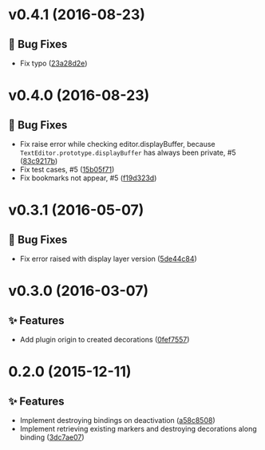 <a name="v0.4.1"></a>
# v0.4.1 (2016-08-23)

## :bug: Bug Fixes

- Fix typo ([23a28d2e](https://github.com/atom-minimap/minimap-bookmarks/commit/23a28d2e9f5bb4c34ee41ea398df65551eceadcf))


<a name="v0.4.0"></a>
# v0.4.0 (2016-08-23)

## :bug: Bug Fixes

- Fix raise error while checking editor.displayBuffer, because `TextEditor.prototype.displayBuffer` has always been private, #5 ([83c9217b](https://github.com/atom-minimap/minimap-bookmarks/commit/83c9217bb2ba12e3364dd9f6be6b9f2087f6801b))
- Fix test cases, #5 ([15b05f71](https://github.com/atom-minimap/minimap-bookmarks/commit/15b05f71bd47eb1f0b2fe60fc8cf9f25e5be516e))
- Fix bookmarks not appear, #5 ([f19d323d](https://github.com/atom-minimap/minimap-bookmarks/commit/f19d323dc12be92b143a8300c2373c20e08f8e62))


<a name="v0.3.1"></a>
# v0.3.1 (2016-05-07)

## :bug: Bug Fixes

- Fix error raised with display layer version ([5de44c84](https://github.com/atom-minimap/minimap-bookmarks/commit/5de44c844a67c73380c6b71c1f9eebb4da3b518a))


<a name="v0.3.0"></a>
# v0.3.0 (2016-03-07)

## :sparkles: Features

- Add plugin origin to created decorations ([0fef7557](https://github.com/atom-minimap/minimap-bookmarks/commit/0fef7557095d1c9f8a3dba00012ae6a7949aa7aa))

<a name="0.2.0"></a>
# 0.2.0 (2015-12-11)

## :sparkles: Features

- Implement destroying bindings on deactivation ([a58c8508](https://github.com/atom-minimap/minimap-bookmarks/commit/a58c8508dcf1e7e65bb1f86d6e07bb1639a26f9d))
- Implement retrieving existing markers and destroying decorations along binding ([3dc7ae07](https://github.com/atom-minimap/minimap-bookmarks/commit/3dc7ae07d6179be70fc823c953c68cb8e0c986ff))
